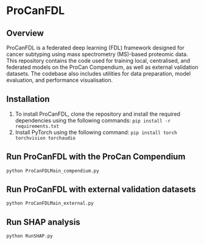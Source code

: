 # ProCanFDL

## Overview
ProCanFDL is a federated deep learning (FDL) framework designed for cancer subtyping using mass spectrometry (MS)-based proteomic data. This repository contains the code used for training local, centralised, and federated models on the ProCan Compendium, as well as external validation datasets. The codebase also includes utilities for data preparation, model evaluation, and performance visualisation.

## Installation
1. To install ProCanFDL, clone the repository and install the required dependencies using the following commands:
```pip install -r requirements.txt```
2. Install PyTorch using the following command:
```pip install torch torchvision torchaudio``` 

## Run ProCanFDL with the ProCan Compendium
```python ProCanFDLMain_compendium.py```

## Run ProCanFDL with external validation datasets
```python ProCanFDLMain_external.py```

## Run SHAP analysis
```python RunSHAP.py```